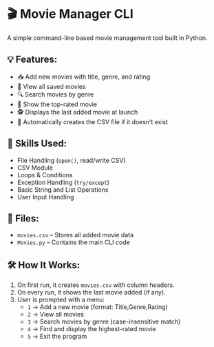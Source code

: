 # 🎬 Movie Manager CLI

A simple command-line based movie management tool built in Python.

## 💡 Features:
- 📥 Add new movies with title, genre, and rating
- 📃 View all saved movies
- 🔍 Search movies by genre
- 🌟 Show the top-rated movie
- 🕵️ Displays the last added movie at launch
- 📁 Automatically creates the CSV file if it doesn’t exist

## 🚀 Skills Used:
- File Handling (`open()`, read/write CSV)
- CSV Module
- Loops & Conditions
- Exception Handling (`try/except`)
- Basic String and List Operations
- User Input Handling

## 📂 Files:
- `movies.csv` – Stores all added movie data
- `Movies.py` – Contains the main CLI code

## 🛠️ How It Works:
1. On first run, it creates `movies.csv` with column headers.
2. On every run, it shows the last movie added (if any).
3. User is prompted with a menu:
   - `1` → Add a new movie (format: Title,Genre,Rating)
   - `2` → View all movies
   - `3` → Search movies by genre (case-insensitive match)
   - `4` → Find and display the highest-rated movie
   - `5` → Exit the program
